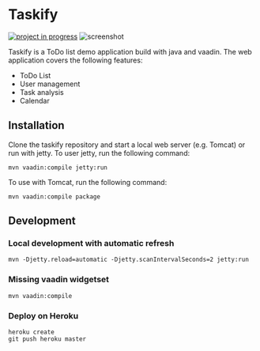 # Taskify

[![project in progress](https://img.shields.io/badge/state-in%20progress-blue.svg)]()
![screenshot](https://user-images.githubusercontent.com/6838540/52164866-a005f280-26f8-11e9-9945-b25d102a5b15.png)


Taskify is a ToDo list demo application build with java and vaadin. The web application covers the following features:

- ToDo List
- User management
- Task analysis
- Calendar

## Installation

Clone the taskify repository and start a local web server (e.g. Tomcat) or run with jetty. To user jetty, run the following command:

```
mvn vaadin:compile jetty:run
```
To use with Tomcat, run the following command:

```
mvn vaadin:compile package
```

## Development

### Local development with automatic refresh

`mvn -Djetty.reload=automatic -Djetty.scanIntervalSeconds=2 jetty:run`

### Missing vaadin widgetset

`mvn vaadin:compile`

### Deploy on Heroku

```
heroku create
git push heroku master
```


